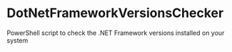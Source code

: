 # DotNetFrameworkVersionsChecker
PowerShell script to check the .NET Framework versions installed on your system
